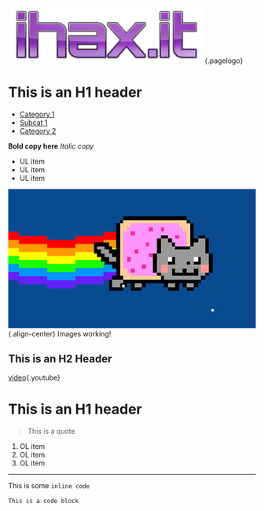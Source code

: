 <!-- TITLE: ihax.it wiki -->
<!-- SUBTITLE: A test wiki -->
![Ihax It Lite](/uploads/img/ihax-it-lite.png "Ihax It Lite"){.pagelogo}
# This is an H1 header
* [Category 1](category-1)
* [Subcat 1](category-1/subcat-1)
* [Category 2](category-2)

**Bold copy here**
*Italic copy*
* UL item
* UL item
* UL item

![Nyan Cat 01 625 X 450](/uploads/img/nyan-cat-01-625-x-450.jpg "Nyan Cat 01 625 X 450"){.align-center}
Images working!

## This is an H2 Header
[video](https://www.youtube.com/watch?v=8SQnSUtQbcE){.youtube}

# This is an H1 header
> This is a quote
1. OL item
2. OL item
3. OL item



-----




This is some `inline code`


```text
This is a code block
```
